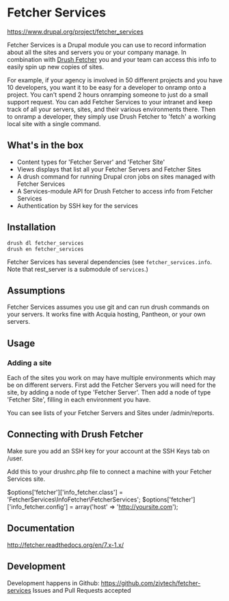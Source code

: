 # Fetcher Services

https://www.drupal.org/project/fetcher_services

Fetcher Services is a Drupal module you can use to record information about all the sites and servers you or your company manage. 
In combination with [Drush Fetcher](https://www.drupal.org/project/fetcher) you and your team can access this info to easily spin up new copies of sites.

For example, if your agency is involved in 50 different projects and you have 10 developers, you want it to be easy for a developer to onramp onto a project. You can't spend 2 hours onramping someone to just do a small support request. 
You can add Fetcher Services to your intranet and keep track of all your servers, sites, and their various environments there. Then to onramp a developer, they simply use Drush Fetcher to 'fetch' a working local site with a single command.

## What's in the box

- Content types for 'Fetcher Server' and 'Fetcher Site'
- Views displays that list all your Fetcher Servers and Fetcher Sites
- A drush command for running Drupal cron jobs on sites managed with Fetcher Services
- A Services-module API for Drush Fetcher to access info from Fetcher Services
- Authentication by SSH key for the services

## Installation
```
drush dl fetcher_services
drush en fetcher_services
```
Fetcher Services has several dependencies (see `fetcher_services.info`. Note that rest_server is a submodule of `services`.)

## Assumptions

Fetcher Services assumes you use git and can run drush commands on your servers. 
It works fine with Acquia hosting, Pantheon, or your own servers.

## Usage

### Adding a site
Each of the sites you work on may have multiple environments which may be on different servers.
First add the Fetcher Servers you will need for the site, by adding a node of type 'Fetcher Server'.
Then add a node of type 'Fetcher Site', filling in each environment you have.

You can see lists of your Fetcher Servers and Sites under /admin/reports.

## Connecting with Drush Fetcher
Make sure you add an SSH key for your account at the SSH Keys tab on /user.

Add this to your drushrc.php file to connect a machine with your Fetcher Services site.

$options['fetcher']['info_fetcher.class'] = 'FetcherServices\InfoFetcher\FetcherServices';
$options['fetcher']['info_fetcher.config'] = array('host' => 'http://yoursite.com');

## Documentation
http://fetcher.readthedocs.org/en/7.x-1.x/

## Development

Development happens in Github: https://github.com/zivtech/fetcher-services
Issues and Pull Requests accepted

